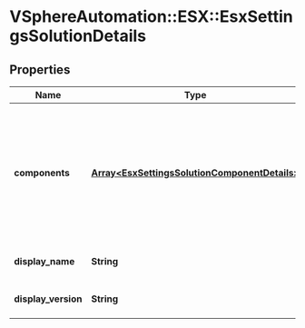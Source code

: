 # VSphereAutomation::ESX::EsxSettingsSolutionDetails

## Properties
Name | Type | Description | Notes
------------ | ------------- | ------------- | -------------
**components** | [**Array&lt;EsxSettingsSolutionComponentDetails&gt;**](EsxSettingsSolutionComponentDetails.md) | Components registered by the solution. If the component is not present in the depot, then corresponding details are absent from the list. | 
**display_name** | **String** | Display name of the solution. | 
**display_version** | **String** | Display version of the solution. | 


